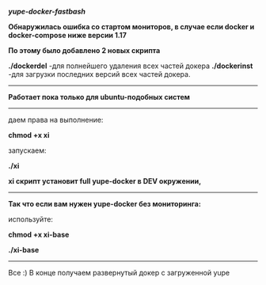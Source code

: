 ***yupe-docker-fastbash***

**Обнаружилась ошибка со стартом мониторов, в случае если docker и docker-compose ниже версии 1.17**

**По этому было добавлено 2 новых скрипта**

**./dockerdel** -для полнейшего удаления всех частей докера
**./dockerinst** -для загрузки последних версий всех частей докера.

_______________________________________________________________________

**Работает пока только для ubuntu-подобных систем**

_______________________________________________________________________

даем права на выполнение: 

**chmod +x xi**

запускаем:

**./xi**

**xi скрипт установит full yupe-docker в DEV окружении,**

________________________________________________________________________

**Так что если вам нужен yupe-docker без мониторинга:**

используйте:

**chmod +x xi-base**

**./xi-base**

_______________________________________________________________________

Все :) В конце получаем развернутый докер с загруженной yupe


